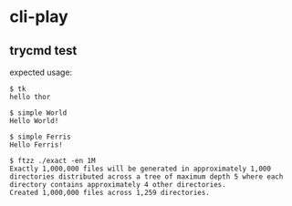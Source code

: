 # cli-play
## trycmd test

expected usage:
```console
$ tk
hello thor

```

```console
$ simple World
Hello World!

$ simple Ferris
Hello Ferris!

```

```trycmd
$ ftzz ./exact -en 1M
Exactly 1,000,000 files will be generated in approximately 1,000 directories distributed across a tree of maximum depth 5 where each directory contains approximately 4 other directories.
Created 1,000,000 files across 1,259 directories.

```
